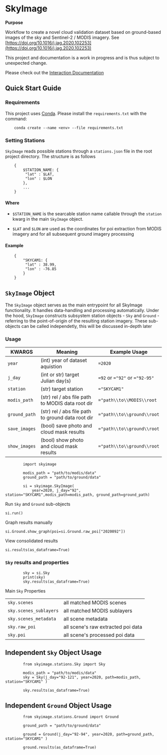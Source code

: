 # SkyImage

**Purpose**

Workflow to create a novel cloud validation dataset based on ground-based images of the sky and Sentinel-2 / MODIS imagery. See [https://doi.org/10.1016/j.jag.2020.102253](https://doi.org/10.1016/j.jag.2020.102253)


This project and documentation is a work in progress and is thus subject to unexpected change.

Please check out the [Interaction Documentation](https://mtralka.github.io/SkyImage/)


## Quick Start Guide

### Requirements

This project uses [Conda](https://docs.conda.io/en/latest/). Please install the `requirements.txt` with the command:

```
    conda create --name <env> --file requirements.txt
```

### Setting Stations

`SkyImage` reads possible stations through a `stations.json` file in the root project directory. The structure is as follows

```
    {
        $STATION_NAME: {
         "lat" : $LAT,
         "lon" : $LON
        },
        ...
    }
```

#### Where

- `$STATION_NAME` is the searcable station name callable through the `station` kwarg in the main `SkyImage` object.

- `$LAT` and `$LON` are used as the coordinates for poi extraction from MODIS imagery and for all subsequent ground imagery processing 

#### Example

```
    {
        "SKYCAM1: {
         "lat" : 38.99,
         "lon" : -76.85
        }
    }
```

## `SkyImage` Object

The `SkyImage` object serves as the main entrypoint for all SkyImage functionality. It handles data-handling and processing automatically. Under the hood, `SkyImage` constructs subsystem station objects - `Sky` and `Ground` - referring to the point-of-origin of the resulting station imagery. These sub-objects can be called independetly, this will be discussed in-depth later

### Usage

|**KWARGS**|  **Meaning** | **Example Usage** |
|---|---|---|
|`year`| (int) year of dataset aquistion| `=2020` |
|`j_day`| (int or str) target Julian day(s) | `=92` or `="92"` or `="92-95"` |
|`station`| (str) target station | `="SKYCAM1"` |
|`modis_path`| (str) rel / abs file path to MODIS data root dir| `="path\\to\\MODIS\\root` |
|`ground_path`|  (str) rel / abs file path to ground data root dir| `="path\\to\\ground\\root` |
|`save_images`|  (bool) save photo and cloud mask results | `="path\\to\\ground\\root` |
|`show_images`|  (bool) show photo and cloud mask results | `="path\\to\\ground\\root` |

```
        import skyimage

        modis_path = "path/to/modis/data"
        ground_path = "path/to/ground/data"

        si = skyimage.SkyImage(
            year=2020, j_day="92", station="SKYCAM1",modis_path=modis_path, ground_path=ground_path)
```

Run `Sky` and `Ground` sub-objects

`si.run()`

Graph results manually

`si.Ground.show_graph(poi=si.Ground.raw_poi["2020092"])`

View consolidated results

`si.results(as_dataframe=True)`

### `Sky` results and properties

````
        sky = si.Sky
        print(sky)
        sky.results(as_dataframe=True)

````

Main `Sky` Properties

|||
|---|---|
|`sky.scenes`|all matched MODIS scenes|
|`sky.scenes_sublayers` | all matched MODIS sublayers |
|`sky.scenes_metadata` | all scene metadata |
|`sky.raw_poi` | all scene's raw extracted poi data |
|`sky.poi`|all scene's processed poi data|

## Independent `Sky` Object Usage

```
        from skyimage.stations.Sky import Sky

        modis_path = "path/to/modis/data"
        sky = Sky(j_day="92-121", year=2020, path=modis_path, station="SKYCAM1" )

        sky.results(as_dataframe=True)

```

## Independent `Ground` Object Usage

```
        from skyimage.stations.Ground import Ground

        ground_path = "path/to/ground/data"

        ground = Ground(j_day="92-94", year=2020, path=ground_path, station="SKYCAM1" )

        ground.results(as_dataframe=True)
```
